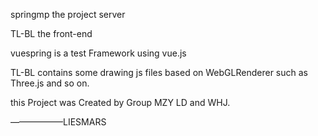 springmp  the project server

TL-BL the front-end

vuespring  is  a test Framework using vue.js

TL-BL contains some drawing js files based on WebGLRenderer  such as Three.js and so on.

this Project was Created by Group MZY  LD and WHJ.                      

——————LIESMARS



